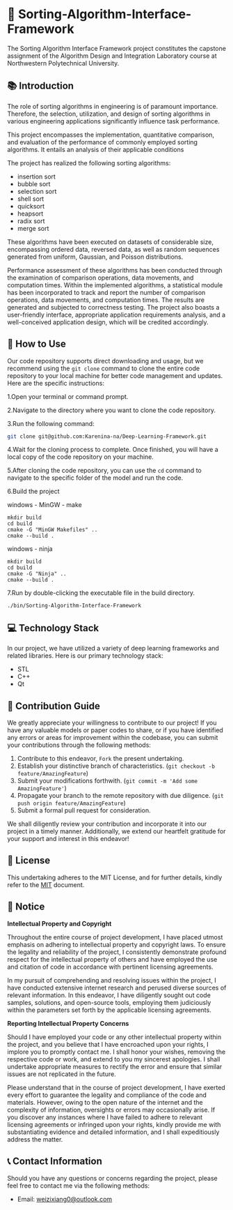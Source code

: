 # 🎉 Sorting-Algorithm-Interface-Framework

The Sorting Algorithm Interface Framework project constitutes the capstone assignment of the Algorithm Design and Integration Laboratory course at Northwestern Polytechnical University.

## 📚 Introduction

The role of sorting algorithms in engineering is of paramount importance. Therefore, the selection, utilization, and design of sorting algorithms in various engineering applications significantly influence task performance.

This project encompasses the implementation, quantitative comparison, and evaluation of the performance of commonly employed sorting algorithms. It entails an analysis of their applicable conditions

The project has realized the following sorting algorithms:

- insertion sort
- bubble sort
- selection sort
- shell sort
- quicksort
- heapsort
- radix sort
- merge sort

These algorithms have been executed on datasets of considerable size, encompassing ordered data, reversed data, as well as random sequences generated from uniform, Gaussian, and Poisson distributions.

Performance assessment of these algorithms has been conducted through the examination of comparison operations, data movements, and computation times. Within the implemented algorithms, a statistical module has been incorporated to track and report the number of comparison operations, data movements, and computation times. The results are generated and subjected to correctness testing. The project also boasts a user-friendly interface, appropriate application requirements analysis, and a well-conceived application design, which will be credited accordingly.

## 🚀 How to Use

Our code repository supports direct downloading and usage, but we recommend using the `git clone` command to clone the entire code repository to your local machine for better code management and updates. Here are the specific instructions:

1.Open your terminal or command prompt.

2.Navigate to the directory where you want to clone the code repository.

3.Run the following command:

```bash
git clone git@github.com:Karenina-na/Deep-Learning-Framework.git
```

4.Wait for the cloning process to complete. Once finished, you will have a local copy of the code repository on your machine.

5.After cloning the code repository, you can use the `cd` command to navigate to the specific folder of the model and run the code.

6.Build the project

windows - MinGW - make

```terminal
mkdir build
cd build
cmake -G "MinGW Makefiles" ..
cmake --build .
```

windows - ninja

```terminal
mkdir build
cd build
cmake -G "Ninja" ..
cmake --build .
```

7.Run by double-clicking the executable file in the build directory.

```terminal
./bin/Sorting-Algorithm-Interface-Framework
```

## 💻 Technology Stack

In our project, we have utilized a variety of deep learning frameworks and related libraries. Here is our primary technology stack:

- STL
- C++
- Qt

## 🤝 Contribution Guide

We greatly appreciate your willingness to contribute to our project! If you have any valuable models or paper codes to share, or if you have identified any errors or areas for improvement within the codebase, you can submit your contributions through the following methods:

1. Contribute to this endeavor, `Fork` the present undertaking.
2. Establish your distinctive branch of characteristics. (`git checkout -b feature/AmazingFeature`)
3. Submit your modifications forthwith. (`git commit -m 'Add some AmazingFeature'`)
4. Propagate your branch to the remote repository with due diligence. (`git push origin feature/AmazingFeature`)
5. Submit a formal pull request for consideration.

We shall diligently review your contribution and incorporate it into our project in a timely manner. Additionally, we extend our heartfelt gratitude for your support and interest in this endeavor!

## 📝 License

This undertaking adheres to the MIT License, and for further details, kindly refer to the [MIT](https://choosealicense.com/licenses/mit/) document.

## 📧 Notice

**Intellectual Property and Copyright**

Throughout the entire course of project development, I have placed utmost emphasis on adhering to intellectual property and copyright laws. To ensure the legality and reliability of the project, I consistently demonstrate profound respect for the intellectual property of others and have employed the use and citation of code in accordance with pertinent licensing agreements.

In my pursuit of comprehending and resolving issues within the project, I have conducted extensive internet research and perused diverse sources of relevant information. In this endeavor, I have diligently sought out code samples, solutions, and open-source tools, employing them judiciously within the parameters set forth by the applicable licensing agreements.

**Reporting Intellectual Property Concerns**

Should I have employed your code or any other intellectual property within the project, and you believe that I have encroached upon your rights, I implore you to promptly contact me. I shall honor your wishes, removing the respective code or work, and extend to you my sincerest apologies. I shall undertake appropriate measures to rectify the error and ensure that similar issues are not replicated in the future.

Please understand that in the course of project development, I have exerted every effort to guarantee the legality and compliance of the code and materials. However, owing to the open nature of the internet and the complexity of information, oversights or errors may occasionally arise. If you discover any instances where I have failed to adhere to relevant licensing agreements or infringed upon your rights, kindly provide me with substantiating evidence and detailed information, and I shall expeditiously address the matter.

## 📞 Contact Information

Should you have any questions or concerns regarding the project, please feel free to contact me via the following methods:

- Email: weizixiang0@outlook.com